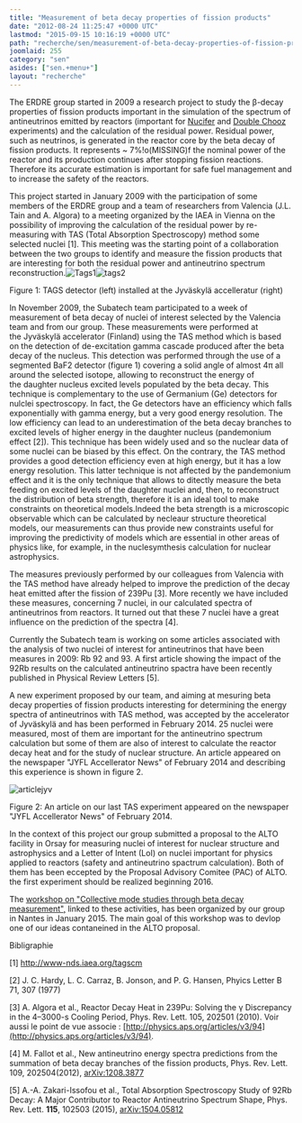 ```yaml
---
title: "Measurement of beta decay properties of fission products"
date: "2012-08-24 11:25:47 +0000 UTC"
lastmod: "2015-09-15 10:16:19 +0000 UTC"
path: "recherche/sen/measurement-of-beta-decay-properties-of-fission-products.en.md"
joomlaid: 255
category: "sen"
asides: ["sen.+menu+"]
layout: "recherche"
---
```

The ERDRE group started in 2009 a research project to study the β-decay properties of fission products important in the simulation of the spectrum of antineutrinos emitted by reactors (important for [Nucifer](/recherche/sen/nucifer-experiment.en) and [Double Chooz](/recherche/sen/double-chooz-experiment.en) experiments) and the calculation of the residual power. Residual power, such as neutrinos, is generated in the reactor core by the beta decay of fission products. It represents ~ 7%!o(MISSING)f the nominal power of the reactor and its production continues after stopping fission reactions. Therefore its accurate estimation is important for safe fuel management and to increase the safety of the reactors.

This project started in January 2009 with the participation of some members of the ERDRE group and a team of researchers from Valencia (J.L. Tain and A. Algora) to a meeting organized by the IAEA in Vienna on the possibility of improving the calculation of the residual power by re-measuring with TAS (Total Absorption Spectroscopy) method some selected nuclei \[1\]. This meeting was the starting point of a collaboration between the two groups to identify and measure the fission products that are interesting for both the residual power and antineutrino spectrum reconstruction.![Tags1](images/tags/Tags1.gif)![tags2](images/tags/tags2.gif)

Figure 1: TAGS detector (left) installed at the Jyväskylä accelleratur (right)

In November 2009, the Subatech team participated to a week of measurement of beta decay of nuclei of interest selected by the Valencia team and from our group. These measurements were performed at the Jyväskylä accelerator (Finland) using the TAS method which is based on the detection of de-excitation gamma cascade produced after the beta decay of the nucleus. This detection was performed through the use of a segmented BaF2 detector (figure 1) covering a solid angle of almost 4π all around the selected isotope, allowing to reconstruct the energy of the daughter nucleus excited levels populated by the beta decay. This technique is complementary to the use of Germanium (Ge) detectors for nulclei spectroscopy. In fact, the Ge detectors have an efficiency which falls exponentially with gamma energy, but a very good energy resolution. The low efficiency can lead to an underestimation of the beta decay branches to excited levels of higher energy in the daughter nucleus (pandemonium effect \[2\]). This technique has been widely used and so the nuclear data of some nuclei can be biased by this effect. On the contrary, the TAS method provides a good detection efficiency even at high energy, but it has a low energy resolution. This latter technique is not affected by the pandemonium effect and it is the only technique that allows to ditectly measure the beta feeding on excited levels of the daughter nuclei and, then, to reconstruct the distribution of beta strength, therefore it is an ideal tool to make constraints on theoretical models.Indeed the beta strength is a microscopic observable which can be calculated by necleaur structure theoretical models, our measurements can thus provide new constraints useful for improving the predictivity of models which are essential in other areas of physics like, for example, in the nuclesymthesis calculation for nuclear astrophysics.

The measures previously performed by our colleagues from Valencia with the TAS method have already helped to improve the prediction of the decay heat emitted after the fission of 239Pu \[3\]. More recently we have included these measures, concerning 7 nuclei, in our calculated spectra of antineutrinos from reactors. It turned out that these 7 nuclei have a great influence on the prediction of the spectra \[4\].

Currently the Subatech team is working on some articles associated with the analysis of two nuclei of interest for antineutrinos that have been measures in 2009: Rb 92 and 93. A first article showing the impact of the 92Rb results on the calculated antineutrino spactra have been recently published in Physical Review Letters \[5\].

A new experiment proposed by our team, and aiming at mesuring beta decay properties of fission products interesting for determining the energy spectra of antineutrinos with TAS method, was accepted by the accelerator of Jyväskylä and has been performed in February 2014. 25 nuclei were measured, most of them are important for the antineutrino spectrum calculation but some of them are also of interest to calculate the reactor decay heat and for the study of nuclear structure. An article appeared on the newspaper "JYFL Accellerator News" of February 2014 and describing this experience is shown in figure 2.

![articlejyv](images/tags/articlejyv.png)

Figure 2: An article on our last TAS experiment appeared on the newspaper "JYFL Accellerator News" of February 2014.

In the context of this project our group submitted a proposal to the ALTO facility in Orsay for measuring nuclei of interest for nuclear structure and astrophysics and a Letter of Intent (LoI) on nuclei important for physics applied to reactors (safety and antineutrino spactrum calculation). Both of them has been eccepted by the Proposal Advisory Comitee (PAC) of ALTO. the first experiment should be realized beginning 2016.

The [workshop on "Collective mode studies through beta decay measurement",](http://indico.cern.ch/event/354566/) linked to these activities, has been organized by our group in Nantes in January 2015. The main goal of this workshop was to devlop one of our ideas contaneined in the ALTO proposal.

Bibligraphie

\[1\] http://www-nds.iaea.org/tagscm

\[2\] J. C. Hardy, L. C. Carraz, B. Jonson, and P. G. Hansen, Phyics Letter B 71, 307 (1977)

\[3\] A. Algora et al., Reactor Decay Heat in 239Pu: Solving the γ Discrepancy in the 4–3000-s Cooling Period, Phys. Rev. Lett. 105, 202501 (2010). Voir aussi le point de vue associe : [http://physics.aps.org/articles/v3/94](http://physics.aps.org/articles/v3/94).

\[4\] M. Fallot et al., New antineutrino energy spectra predictions from the summation of beta decay branches of the fission products, Phys. Rev. Lett. 109, 202504(2012), [arXiv:1208.3877](http://arxiv.org/abs/1208.3877 "Abstract")

\[5\] A.-A. Zakari-Issofou et al., Total Absorption Spectroscopy Study of 92Rb Decay: A Major Contributor to Reactor Antineutrino Spectrum Shape, Phys. Rev. Lett. **115**, 102503 (2015), [arXiv:1504.05812](http://arxiv.org/abs/1504.05812)

